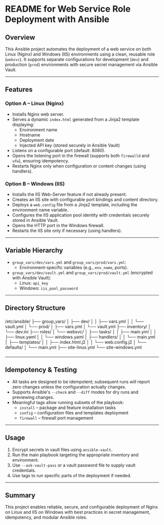 # README for Web Service Role Deployment with Ansible

## Overview

This Ansible project automates the deployment of a web service on both Linux (Nginx) and Windows (IIS) environments using a clean, reusable role (`websvc`). It supports separate configurations for development (`dev`) and production (`prod`) environments with secure secret management via Ansible Vault.

---

## Features

### Option A – Linux (Nginx)
- Installs Nginx web server.
- Serves a dynamic `index.html` generated from a Jinja2 template displaying:
  - Environment name
  - Hostname
  - Deployment date
  - Injected API key (stored securely in Ansible Vault)
- Listens on a configurable port (default: 8080).
- Opens the listening port in the firewall (supports both `firewalld` and `ufw`), ensuring idempotency.
- Restarts Nginx only when configuration or content changes (using handlers).
  
### Option B – Windows (IIS)
- Installs the IIS Web-Server feature if not already present.
- Creates an IIS site with configurable port bindings and content directory.
- Deploys a `web.config` file from a Jinja2 template, including the environment name variable.
- Configures the IIS application pool identity with credentials securely stored in Ansible Vault.
- Opens the HTTP port in the Windows firewall.
- Restarts the IIS site only if necessary (using handlers).

---

## Variable Hierarchy

- `group_vars/dev/vars.yml` and `group_vars/prod/vars.yml`:
  - Environment-specific variables (e.g., `env_name`, ports).
- `group_vars/dev/vault.yml` and `group_vars/prod/vault.yml` (encrypted with Ansible Vault):
  - Linux: `api_key`
  - Windows: `iis_pool_password`

---

## Directory Structure

###
/etc/ansible/
├── group_vars/
│   ├── dev/
│   │   ├── vars.yml
│   │   └── vault.yml
│   └── prod/
│       ├── vars.yml
│       └── vault.yml
├── inventory/
│   └── dev.ini
├── roles/
│   └── websvc/
│       ├── tasks/
│       │   ├── main.yml
│       │   ├── linux.yaml
│       │   └── windows.yaml
│       ├── handlers/
│       │   └── main.yml
│       ├── templates/
│       │   ├── index.html.j2
│       │   └── web.config.j2
│       └── defaults/
│           └── main.yml
├── site-linux.yml
└── site-windows.yml
###


---

## Idempotency & Testing

- All tasks are designed to be idempotent; subsequent runs will report zero changes unless the configuration actually changes.
- Supports Ansible's `--check` and `--diff` modes for dry runs and previewing changes.
- Meaningful tags allow running subsets of the playbook:
  - `install` – package and feature installation tasks
  - `config` – configuration files and templates deployment
  - `firewall` – firewall port management

---

## Usage

1. Encrypt secrets in vault files using `ansible-vault`.
2. Run the main playbook targeting the appropriate inventory and environment.
3. Use `--ask-vault-pass` or a vault password file to supply vault credentials.
4. Use tags to run specific parts of the deployment if needed.

---

## Summary

This project enables reliable, secure, and configurable deployment of Nginx on Linux and IIS on Windows with best practices in secret management, idempotency, and modular Ansible roles.
